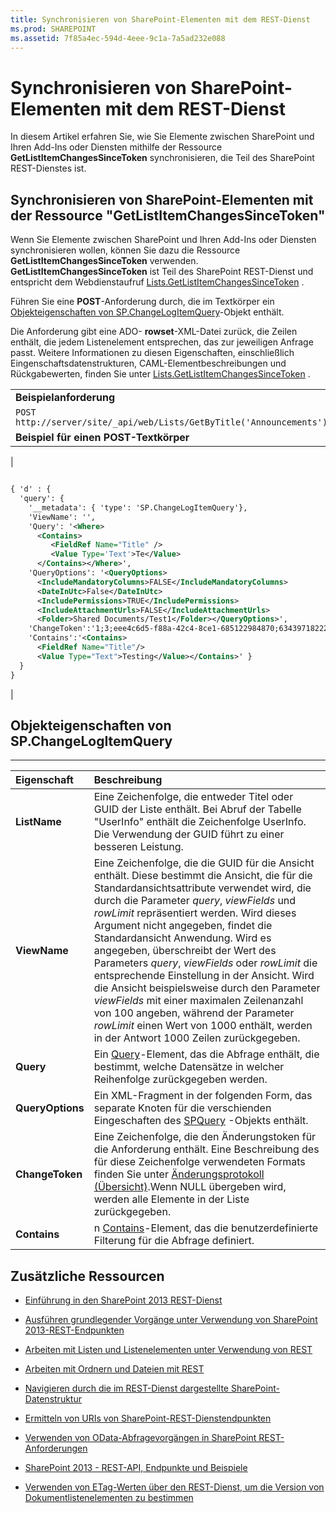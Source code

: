 ```yaml
---
title: Synchronisieren von SharePoint-Elementen mit dem REST-Dienst
ms.prod: SHAREPOINT
ms.assetid: 7f85a4ec-594d-4eee-9c1a-7a5ad232e088
---
```



# Synchronisieren von SharePoint-Elementen mit dem REST-Dienst
In diesem Artikel erfahren Sie, wie Sie Elemente zwischen SharePoint und Ihren Add-Ins oder Diensten mithilfe der Ressource **GetListItemChangesSinceToken** synchronisieren, die Teil des SharePoint REST-Dienstes ist.
## Synchronisieren von SharePoint-Elementen mit der Ressource "GetListItemChangesSinceToken"

Wenn Sie Elemente zwischen SharePoint und Ihren Add-Ins oder Diensten synchronisieren wollen, können Sie dazu die Ressource **GetListItemChangesSinceToken** verwenden. **GetListItemChangesSinceToken** ist Teil des SharePoint REST-Dienst und entspricht dem Webdienstaufruf [Lists.GetListItemChangesSinceToken](https://msdn.microsoft.com/library/WebSvcLists.Lists.GetListItemChangesSinceToken.aspx) .
  
    
    
Führen Sie eine **POST**-Anforderung durch, die im Textkörper ein  [Objekteigenschaften von SP.ChangeLogItemQuery](#bk_props)-Objekt enthält.
  
    
    
Die Anforderung gibt eine ADO- **rowset**-XML-Datei zurück, die Zeilen enthält, die jedem Listenelement entsprechen, das zur jeweiligen Anfrage passt. Weitere Informationen zu diesen Eigenschaften, einschließlich Eingenschaftsdatenstrukturen, CAML-Elementbeschreibungen und Rückgabewerten, finden Sie unter  [Lists.GetListItemChangesSinceToken](https://msdn.microsoft.com/library/WebSvcLists.Lists.GetListItemChangesSinceToken.aspx) .
  
    
    

||
|:-----|
|**Beispielanforderung** <br/> |
| `POST http://server/site/_api/web/Lists/GetByTitle('Announcements')/GetListItemChangesSinceToken` <br/> |
|**Beispiel für einen POST-Textkörper** <br/> |
|
```XML

{ 'd' : {
  'query': { 
    '__metadata': { 'type': 'SP.ChangeLogItemQuery'}, 
    'ViewName': '', 
    'Query': '<Where>
      <Contains>
         <FieldRef Name="Title" />
         <Value Type='Text'>Te</Value>
      </Contains></Where>',
    'QueryOptions': '<QueryOptions>
      <IncludeMandatoryColumns>FALSE</IncludeMandatoryColumns>
      <DateInUtc>False</DateInUtc>
      <IncludePermissions>TRUE</IncludePermissions>
      <IncludeAttachmentUrls>FALSE</IncludeAttachmentUrls>
      <Folder>Shared Documents/Test1</Folder></QueryOptions>', 
    'ChangeToken':'1;3;eee4c6d5-f88a-42c4-8ce1-685122984870;634397182229400000;3710', 
    'Contains':'<Contains>
      <FieldRef Name="Title"/>
      <Value Type="Text">Testing</Value></Contains>' } 
  } 
}

```

|
   

## Objekteigenschaften von SP.ChangeLogItemQuery
<a name="bk_props"> </a>


****


|**Eigenschaft**|**Beschreibung**|
|:-----|:-----|
|**ListName** <br/> |Eine Zeichenfolge, die entweder Titel oder GUID der Liste enthält. Bei Abruf der Tabelle "UserInfo" enthält die Zeichenfolge UserInfo. Die Verwendung der GUID führt zu einer besseren Leistung.  <br/> |
|**ViewName** <br/> |Eine Zeichenfolge, die die GUID für die Ansicht enthält. Diese bestimmt die Ansicht, die für die Standardansichtsattribute verwendet wird, die durch die Parameter  _query_,  _viewFields_ und _rowLimit_ repräsentiert werden. Wird dieses Argument nicht angegeben, findet die Standardansicht Anwendung. Wird es angegeben, überschreibt der Wert des Parameters _query_,  _viewFields_ oder _rowLimit_ die entsprechende Einstellung in der Ansicht. Wird die Ansicht beispielsweise durch den Parameter _viewFields_ mit einer maximalen Zeilenanzahl von 100 angeben, während der Parameter _rowLimit_ einen Wert von 1000 enthält, werden in der Antwort 1000 Zeilen zurückgegeben. <br/> |
|**Query** <br/> |Ein  [Query](http://msdn.microsoft.com/de-de/library/ms471093.aspx)-Element, das die Abfrage enthält, die bestimmt, welche Datensätze in welcher Reihenfolge zurückgegeben werden.  <br/> |
|**QueryOptions** <br/> |Ein XML-Fragment in der folgenden Form, das separate Knoten für die verschienden Eingeschaften des  [SPQuery](https://msdn.microsoft.com/library/Microsoft.SharePoint.SPQuery.aspx) -Objekts enthält. <br/> |
|**ChangeToken** <br/> |Eine Zeichenfolge, die den Änderungstoken für die Anforderung enthält. Eine Beschreibung des für diese Zeichenfolge verwendeten Formats finden Sie unter  [Änderungsprotokoll (Übersicht)](http://msdn.microsoft.com/de-de/library/bb417456.aspx).Wenn NULL übergeben wird, werden alle Elemente in der Liste zurückgegeben.  <br/> |
|**Contains** <br/> |n  [Contains](http://msdn.microsoft.com/de-de/library/ms196501.aspx)-Element, das die benutzerdefinierte Filterung für die Abfrage definiert.  <br/> |
   

## Zusätzliche Ressourcen
<a name="bk_addresources"> </a>


-  [Einführung in den SharePoint 2013 REST-Dienst](get-to-know-the-sharepoint-2013-rest-service.md)
    
  
-  [Ausführen grundlegender Vorgänge unter Verwendung von SharePoint 2013-REST-Endpunkten](complete-basic-operations-using-sharepoint-2013-rest-endpoints.md)
    
  
-  [Arbeiten mit Listen und Listenelementen unter Verwendung von REST](working-with-lists-and-list-items-with-rest.md)
    
  
-  [Arbeiten mit Ordnern und Dateien mit REST](working-with-folders-and-files-with-rest.md)
    
  
-  [Navigieren durch die im REST-Dienst dargestellte SharePoint-Datenstruktur](navigate-the-sharepoint-data-structure-represented-in-the-rest-service.md)
    
  
-  [Ermitteln von URIs von SharePoint-REST-Dienstendpunkten](determine-sharepoint-rest-service-endpoint-uris.md)
    
  
-  [Verwenden von OData-Abfragevorgängen in SharePoint REST-Anforderungen](use-odata-query-operations-in-sharepoint-rest-requests.md)
    
  
-  [SharePoint 2013 - REST-API, Endpunkte und Beispiele](02128c70-9d27-4388-9374-a11bce68fdb8.md)
    
  
-  [Verwenden von ETag-Werten über den REST-Dienst, um die Version von Dokumentlistenelementen zu bestimmen](5f7e0579-46b7-44ab-b3b4-cdbc622dcd98.md)
    
  

  
    
    

